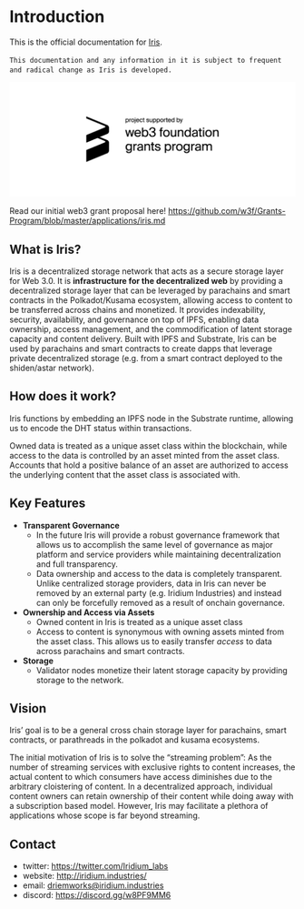 # Introduction

This is the official documentation for [Iris](https://github.com/iridium-labs/substrate/tree/iris).

`This documentation and any information in it is subject to frequent and radical change as Iris is developed.`

![sponsored by web3 foundation](./resources/web3_foundation_grants_badge_black.png)

Read our initial web3 grant proposal here!
https://github.com/w3f/Grants-Program/blob/master/applications/iris.md

## What is Iris?

Iris is a decentralized storage network that acts as a secure storage layer for Web 3.0. It is **infrastructure for the decentralized web** by providing a decentralized storage layer that can be leveraged by parachains and smart contracts in the Polkadot/Kusama ecosystem, allowing access to content to be transferred across chains and monetized. It provides indexability, security, availability, and governance on top of IPFS, enabling data ownership, access management, and the commodification of latent storage capacity and content delivery. Built with IPFS and Substrate, Iris can be used by parachains and smart contracts to create dapps that leverage private decentralized storage (e.g. from a smart contract deployed to the shiden/astar network).

## How does it work?

Iris functions by embedding an IPFS node in the Substrate runtime, allowing us to encode the DHT status within transactions.

Owned data is treated as a unique asset class within the blockchain, while access to the data is controlled by an asset minted from the asset class. Accounts that hold a positive balance of an asset are authorized to access the underlying content that the asset class is associated with.

## Key Features

- **Transparent Governance**
  - In the future Iris will provide a robust governance framework that allows us to accomplish the same level of governance as major platform and service providers while maintaining decentralization and full transparency.
  - Data ownership and access to the data is completely transparent. Unlike centralized storage providers, data in Iris can never be removed by an external party (e.g. Iridium Industries) and instead can only be forcefully removed as a result of onchain governance.
- **Ownership and Access via Assets**
  - Owned content in Iris is treated as a unique asset class
  - Access to content is synonymous with owning assets minted from the asset class. This allows us to easily transfer *access* to data across parachains and smart contracts.
- **Storage**
  - Validator nodes monetize their latent storage capacity by providing storage to the network.

## Vision

Iris’ goal is to be a general cross chain storage layer for parachains, smart contracts, or parathreads in the polkadot and kusama ecosystems.

The initial motivation of Iris is to solve the “streaming problem”: As the number of streaming services with exclusive rights to content increases, the actual content to which consumers have access diminishes due to the arbitrary cloistering of content. In a decentralized approach, individual content owners can retain ownership of their content while doing away with a subscription based model. However, Iris may facilitate a plethora of applications whose scope is far beyond streaming.

## Contact

- twitter: https://twitter.com/Iridium_labs
- website: http://iridium.industries/
- email: driemworks@iridium.industries
- discord: https://discord.gg/w8PF9MM6
